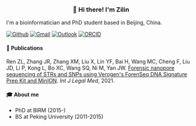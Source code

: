 <h3 align="center">👋 Hi there! I'm Zilin</h3>

I'm a bioinformatician and PhD student based in Beijing, China.

[![Github](https://img.shields.io/badge/-Github-000?style=flat&logo=Github&logoColor=white)](https://github.com/renzilin)
[![Gmail](https://img.shields.io/badge/-Gmail-c14438?style=flat&logo=Gmail&logoColor=white)](mailto:zilin.bj@gmail.com)
[![Outlook](https://img.shields.io/badge/-Outlook-blue?style=flat&logo=Outlook&logoColor=white)](mailto:zilin.ren@Outlook.com)
[![ORCID](https://img.shields.io/badge/-ORCID--0000--0002--3621--1024-green)](https://orcid.org/0000-0002-3621-1024)



#### 🌱 Publications
Ren ZL, Zhang JR, Zhang XM, Liu X, Lin YF, Bai H, Wang MC, Cheng F, Liu JD, Li P, Kong L, Bo XC, Wang SQ, Ni M, Yan JW. [Forensic nanopore sequencing of STRs and SNPs using Verogen's ForenSeq DNA Signature Prep Kit and MinION](https://pubmed.ncbi.nlm.nih.gov/33950286/). _Int J Legal Med_, 2021.

#### 🎓 About me
* PhD at BIRM (2015-)
* BS at Peking University (2011-2015)
